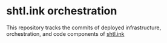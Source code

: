 # shtl.ink orchestration

This repository tracks the commits of deployed infrastructure, orchestration, and code components of [shtl.ink](https://shtl.ink)